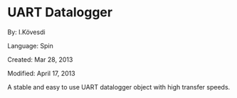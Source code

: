 # UART Datalogger

By: I.Kövesdi

Language: Spin

Created: Mar 28, 2013

Modified: April 17, 2013

A stable and easy to use UART datalogger object with high transfer speeds.

